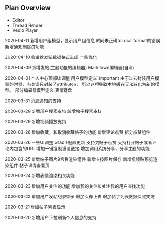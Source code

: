 ## Plan Overview
* Editor
* Thread Render
* Vedio Player

2020-04-11
新增用户组模型，显示用户组信息
时间未正确toLocal format的错误
新增通知删除的功能

2020-04-10
编辑器发帖数据格式生成
一些优化

2020-04-09
新增发帖(主题功能的编辑器)
Markdown编辑器(自测)

2020-04-01
个人中心顶部UI调整
用户模型定义 !important 由于过去封装用户模型的时候，有失误只封装了attributes， 所以这将导致本地缓存无法转化为新的模型。
部分编辑器模型定义
表情键盘


2020-03-31
消息通知的支持

2020-03-29
新增用户搜索支持
新增帖子搜索支持

2020-03-29
新增视频播放支持

2020-03-26
增加收藏，和取消收藏帖子的功能
新增评论点赞 拆分点赞组件

2020-03-26
一些UI调整
Gradle配置更新
支持为帖子点赞
支持打开帖子或者评论内包含的URL
增加一键复制邀请链接
增加调用系统分享，分享主题的功能

2020-03-25
新增帖子图片9宫格渲染组件
新增长按图片保存
新增视频贴预览渲染组件
帖子详情查看页

2020-03-24
新增表情渲染相关功能

2020-03-23
增加用户关注的功能
增加我的关注和关注我的用户查找功能

2020-03-22
增加用户发帖纪录显示
增加头像上传
增加帖子列表数据快照支持

2020-03-21
增加帖子列表显示

2020-03-20
新增用户下拉刷新个人信息的支持